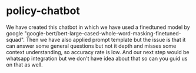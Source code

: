 # policy-chatbot

We have created this chatbot in which we have used a finedtuned model by google "google-bert/bert-large-cased-whole-word-masking-finetuned-squad".
Then we have also applied prompt template but the issue is that it can answer some general questions but not it depth and misses some context understanding, so accuracy rate is low. And our next step would be whatsapp integration but we don't have idea about that so can you guid us on that as well.
